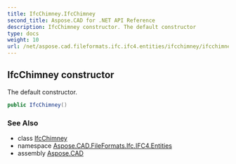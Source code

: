 ```yaml
---
title: IfcChimney.IfcChimney
second_title: Aspose.CAD for .NET API Reference
description: IfcChimney constructor. The default constructor
type: docs
weight: 10
url: /net/aspose.cad.fileformats.ifc.ifc4.entities/ifcchimney/ifcchimney/
---
```

## IfcChimney constructor

The default constructor.

```csharp
public IfcChimney()
```

### See Also

* class [IfcChimney](../)
* namespace [Aspose.CAD.FileFormats.Ifc.IFC4.Entities](../../ifcchimney/)
* assembly [Aspose.CAD](../../../)


